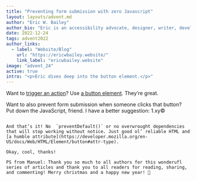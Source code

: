```yaml
---
title: "Preventing form submission with zero Javascript"
layout: layouts/advent.md
author: "Eric W. Bailey"
author_bio: "Eric is an accessibility advocate, designer, writer, developer, and speaker."
date: 2022-12-24
tags: advent2022
author_links:
  - label: "Website/Blog"
    url: "https://ericwbailey.website/"
    link_label: "ericwbailey.website"
image: "advent_24"
active: true
intro: "<p>Eric dives deep into the button element.</p>"
---
```

Want to [trigger an action](https://ashleemboyer.com/blog/should-i-use-a-button-or-a-link)? Use [a button element](https://developer.mozilla.org/en-US/docs/Web/HTML/Element/button). They’re great.

Want to also prevent form submission when someone clicks that button? Put down the JavaScript, friend. I have a better suggestion:
                                                                          1.xy© 
</button>
```

And that’s it! No  `preventDefault()` or no overwrought dependencies that will stop working without notice. Just good ol’ reliable HTML and [a humble attribute](https://developer.mozilla.org/en-US/docs/Web/HTML/Element/button#attr-type).

Okay, cool, thanks!

PS from Manuel: Thank you so much to all authors for this wonderufl series of articles and thank you to all readers for reading, sharing, and commenting! Merry christmas and a happy new year! 🖤